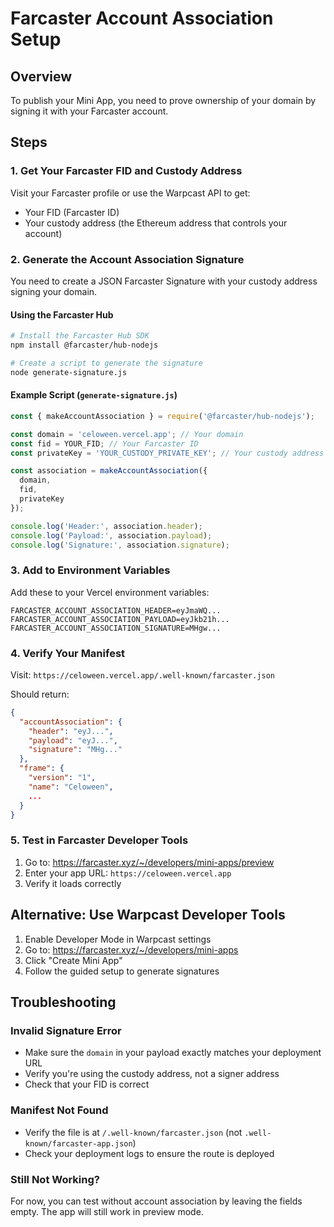 # Farcaster Account Association Setup

## Overview
To publish your Mini App, you need to prove ownership of your domain by signing it with your Farcaster account.

## Steps

### 1. Get Your Farcaster FID and Custody Address

Visit your Farcaster profile or use the Warpcast API to get:
- Your FID (Farcaster ID)
- Your custody address (the Ethereum address that controls your account)

### 2. Generate the Account Association Signature

You need to create a JSON Farcaster Signature with your custody address signing your domain.

#### Using the Farcaster Hub

```bash
# Install the Farcaster Hub SDK
npm install @farcaster/hub-nodejs

# Create a script to generate the signature
node generate-signature.js
```

#### Example Script (`generate-signature.js`)

```javascript
const { makeAccountAssociation } = require('@farcaster/hub-nodejs');

const domain = 'celoween.vercel.app'; // Your domain
const fid = YOUR_FID; // Your Farcaster ID
const privateKey = 'YOUR_CUSTODY_PRIVATE_KEY'; // Your custody address private key

const association = makeAccountAssociation({
  domain,
  fid,
  privateKey
});

console.log('Header:', association.header);
console.log('Payload:', association.payload);
console.log('Signature:', association.signature);
```

### 3. Add to Environment Variables

Add these to your Vercel environment variables:

```env
FARCASTER_ACCOUNT_ASSOCIATION_HEADER=eyJmaWQ...
FARCASTER_ACCOUNT_ASSOCIATION_PAYLOAD=eyJkb21h...
FARCASTER_ACCOUNT_ASSOCIATION_SIGNATURE=MHgw...
```

### 4. Verify Your Manifest

Visit: `https://celoween.vercel.app/.well-known/farcaster.json`

Should return:
```json
{
  "accountAssociation": {
    "header": "eyJ...",
    "payload": "eyJ...",
    "signature": "MHg..."
  },
  "frame": {
    "version": "1",
    "name": "Celoween",
    ...
  }
}
```

### 5. Test in Farcaster Developer Tools

1. Go to: https://farcaster.xyz/~/developers/mini-apps/preview
2. Enter your app URL: `https://celoween.vercel.app`
3. Verify it loads correctly

## Alternative: Use Warpcast Developer Tools

1. Enable Developer Mode in Warpcast settings
2. Go to: https://farcaster.xyz/~/developers/mini-apps
3. Click "Create Mini App"
4. Follow the guided setup to generate signatures

## Troubleshooting

### Invalid Signature Error
- Make sure the `domain` in your payload exactly matches your deployment URL
- Verify you're using the custody address, not a signer address
- Check that your FID is correct

### Manifest Not Found
- Verify the file is at `/.well-known/farcaster.json` (not `.well-known/farcaster-app.json`)
- Check your deployment logs to ensure the route is deployed

### Still Not Working?
For now, you can test without account association by leaving the fields empty. The app will still work in preview mode.
